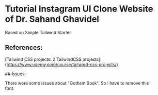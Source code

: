 # Tutorial Instagram UI Clone Website of Dr. Sahand Ghavidel

Based on Simple Tailwind Starter

## References:

[Tailwind CSS projects: 2 TailwindCSS projects] (https://www.udemy.com/course/tailwind-css-projects/)

## Issues

There were some issues about "Gotham Book". So I have to remove this font.

